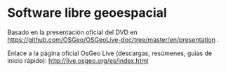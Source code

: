 # Software libre geoespacial 

Basado en la presentación oficial del DVD en https://github.com/OSGeo/OSGeoLive-doc/tree/master/en/presentation .



Enlace a la página oficial OsGeo Live (descargas, resúmenes, guias de inicio rápido): http://live.osgeo.org/es/index.html
